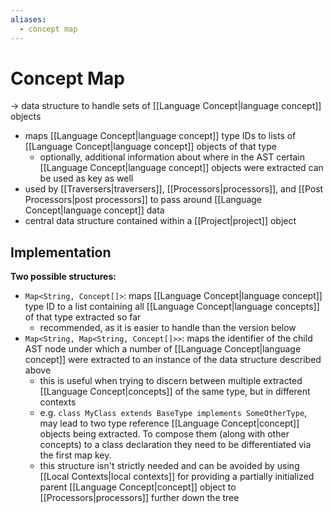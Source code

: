 ```yaml
---
aliases:
  - concept map
---
```

# Concept Map
-> data structure to handle sets of [[Language Concept|language concept]] objects
- maps [[Language Concept|language concept]] type IDs to lists of [[Language Concept|language concept]] objects of that type
	- optionally, additional information about where in the AST certain [[Language Concept|language concept]] objects were extracted can be used as key as well
- used by [[Traversers|traversers]], [[Processors|processors]], and [[Post Processors|post processors]] to pass around [[Language Concept|language concept]] data
- central data structure contained within a [[Project|project]] object

## Implementation
**Two possible structures:**
- `Map<String, Concept[]>`: maps [[Language Concept|language concept]] type ID to a list containing all [[Language Concept|language concepts]] of that type extracted so far
	- recommended, as it is easier to handle than the version below
- `Map<String, Map<String, Concept[]>>`: maps the identifier of the child AST node under which a number of [[Language Concept|language concept]] were extracted to an instance of the data structure described above
	- this is useful when trying to discern between multiple extracted [[Language Concept|concepts]] of the same type, but in different contexts
	- e.g. `class MyClass extends BaseType implements SomeOtherType`, may lead to two type reference [[Language Concept|concept]] objects being extracted. To compose them (along with other concepts) to a class declaration they need to be differentiated via the first map key.
	- this structure isn't strictly needed and can be avoided by using [[Local Contexts|local contexts]] for providing a partially initialized parent [[Language Concept|concept]] object to [[Processors|processors]] further down the tree